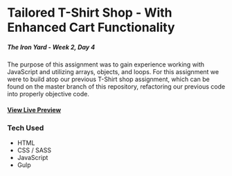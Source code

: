 # Tailored T-Shirt Shop - With Enhanced Cart Functionality

##### The Iron Yard - Week 2, Day 4

The purpose of this assignment was to gain experience working with JavaScript and utilizing arrays, objects, and loops. For this assignment we were to build atop our previous T-Shirt shop assignment, which can be found on the master branch of this repository, refactoring our previous code into properly objective code.

#### [View Live Preview](https://tomgobich.github.io/tiy_week2_day3_tshirt_shop_cart/)

### Tech Used

- HTML
- CSS / SASS
- JavaScript
- Gulp

